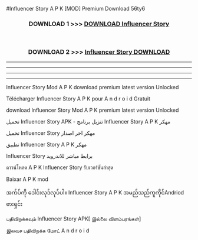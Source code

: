 #Influencer Story  A P K [MOD] Premium Download 56ty6



<div align="center">

<h3>DOWNLOAD 1 >>> <a href="https://teeasianyam.web.app?sq=Influencer Story ">DOWNLOAD Influencer Story  </a></h3><br>

<h3>DOWNLOAD 2 >>> <a href="https://teeasianyam.web.app?sq=Influencer Story  ">Influencer Story   DOWNLOAD </a></h3>

</div>


----------------------------------------------------------

----------------------------------------------------------

----------------------------------------------------------

----------------------------------------------------------


Influencer Story   Mod A P K download premium latest version Unlocked

Télécharger Influencer Story   A P K pour A n d r o i d Gratuit

download Influencer Story   Mod A P K premium latest version Unlocked

تحميل Influencer Story   APK - تنزيل برنامج Influencer Story   A P K مهكر

تحميل Influencer Story   مهكر اخر اصدار

تطبيق Influencer Story   A P K مهكر

Influencer Story   برابط مباشر للاندرويد

ดาวน์โหลด A P K Influencer Story   รับเวอร์ชันล่าสุด

Baixar A P K mod

အက်ပ်ကို ဒေါင်းလုဒ်လုပ်ပါ။ Influencer Story   A P K အမည်သည်ကူကိုင်Andriod ဗားရှင်း

பதிவிறக்கவும் Influencer Story   APK[ இல்லை விளம்பரங்கள்] 
 
இலவச பதிவிறக்க மோட் A n d r o i d



